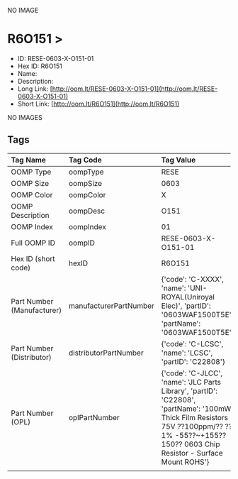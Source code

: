 


  
NO IMAGE  
# R6O151 > 

- ID: RESE-0603-X-O151-01
- Hex ID: R6O151
- Name: 
- Description: 
- Long Link: [http://oom.lt/RESE-0603-X-O151-01](http://oom.lt/RESE-0603-X-O151-01)
- Short Link: [http://oom.lt/R6O151](http://oom.lt/R6O151)
  
NO IMAGES  
## Tags
  

|Tag Name|Tag Code|Tag Value|
| :--- | :--- | :--- |
|OOMP Type|oompType|RESE|
|OOMP Size|oompSize|0603|
|OOMP Color|oompColor|X|
|OOMP Description|oompDesc|O151|
|OOMP Index|oompIndex|01|
|Full OOMP ID|oompID|RESE-0603-X-O151-01|
|Hex ID (short code)|hexID|R6O151|
|Part Number (Manufacturer)|manufacturerPartNumber|{'code': 'C-XXXX', 'name': 'UNI-ROYAL(Uniroyal Elec)', 'partID': '0603WAF1500T5E', 'partName': '0603WAF1500T5E'}|
|Part Number (Distributor)|distributorPartNumber|{'code': 'C-LCSC', 'name': 'LCSC', 'partID': 'C22808'}|
|Part Number (OPL)|oplPartNumber|{'code': 'C-JLCC', 'name': 'JLC Parts Library', 'partID': 'C22808', 'partName': '100mW Thick Film Resistors 75V ??100ppm/?? ??1% -55??~+155?? 150?? 0603  Chip Resistor - Surface Mount ROHS'}|
||||
